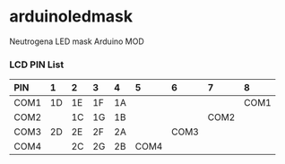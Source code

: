 # arduinoledmask
Neutrogena LED mask Arduino MOD

### LCD PIN List
|PIN |  1|  2|  3|  4|   5|   6|   7|   8|
|:---|:--|:--|:--|:--|:---|:---|:---|:---|
|COM1| 1D| 1E| 1F| 1A|    |    |    |COM1|
|COM2|   | 1C| 1G| 1B|    |    |COM2|    |
|COM3| 2D| 2E| 2F| 2A|    |COM3|    |    |
|COM4|   | 2C| 2G| 2B|COM4|    |    |    |
